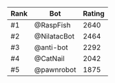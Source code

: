 Rank|Bot|Rating
---|---|---
#1|@RaspFish|2640
#2|@NilatacBot|2464
#3|@anti-bot|2292
#4|@CatNail|2042
#5|@pawnrobot|1875
